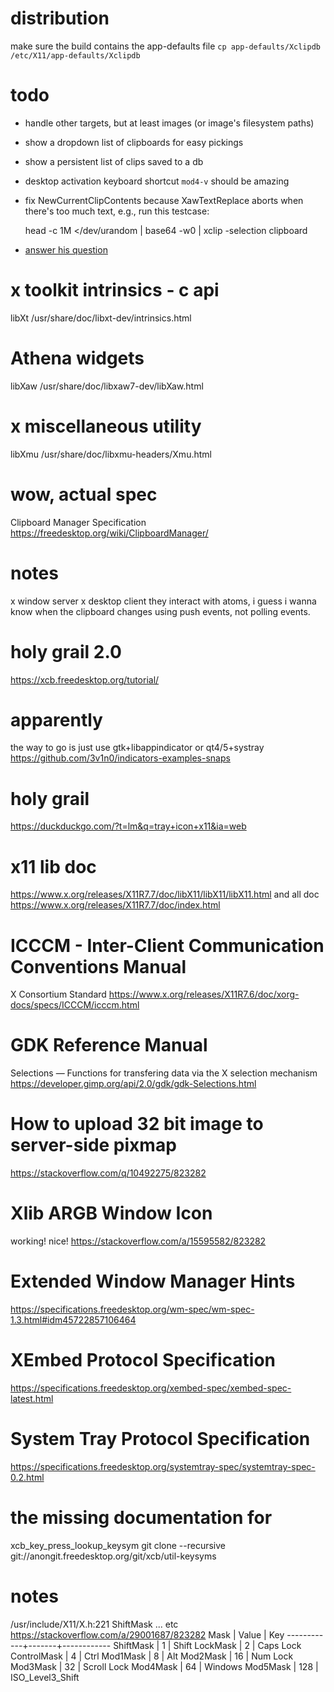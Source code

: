 # distribution
make sure the build contains the app-defaults file
`cp app-defaults/Xclipdb /etc/X11/app-defaults/Xclipdb`

# todo
- handle other targets, but at least images (or image's filesystem paths)
- show a dropdown list of clipboards for easy pickings
- show a persistent list of clips saved to a db
- desktop activation keyboard shortcut `mod4-v` should be amazing
- fix NewCurrentClipContents because XawTextReplace aborts when
  there's too much text, e.g., run this testcase:


    head -c 1M </dev/urandom | base64 -w0 | xclip -selection clipboard

- [answer his question](https://stackoverflow.com/q/61271941/823282)


# x toolkit intrinsics - c api
libXt /usr/share/doc/libxt-dev/intrinsics.html

# Athena widgets
libXaw /usr/share/doc/libxaw7-dev/libXaw.html

# x miscellaneous utility
libXmu /usr/share/doc/libxmu-headers/Xmu.html

# wow, actual spec
Clipboard Manager Specification
https://freedesktop.org/wiki/ClipboardManager/

# notes
x window server
x desktop client
they interact with atoms, i guess
i wanna know when the clipboard changes using push events, not polling events.

# holy grail 2.0
https://xcb.freedesktop.org/tutorial/

# apparently
the way to go is just use gtk+libappindicator or qt4/5+systray
https://github.com/3v1n0/indicators-examples-snaps

# holy grail
https://duckduckgo.com/?t=lm&q=tray+icon+x11&ia=web

# x11 lib doc
https://www.x.org/releases/X11R7.7/doc/libX11/libX11/libX11.html
and all doc
https://www.x.org/releases/X11R7.7/doc/index.html

# ICCCM - Inter-Client Communication Conventions Manual
X Consortium Standard
https://www.x.org/releases/X11R7.6/doc/xorg-docs/specs/ICCCM/icccm.html

# GDK Reference Manual 
Selections — Functions for transfering data via the X selection mechanism
https://developer.gimp.org/api/2.0/gdk/gdk-Selections.html

# How to upload 32 bit image to server-side pixmap
https://stackoverflow.com/q/10492275/823282

# Xlib ARGB Window Icon
working! nice!
https://stackoverflow.com/a/15595582/823282

# Extended Window Manager Hints
https://specifications.freedesktop.org/wm-spec/wm-spec-1.3.html#idm45722857106464

# XEmbed Protocol Specification
https://specifications.freedesktop.org/xembed-spec/xembed-spec-latest.html

# System Tray Protocol Specification
https://specifications.freedesktop.org/systemtray-spec/systemtray-spec-0.2.html

# the missing documentation for
xcb_key_press_lookup_keysym
git clone --recursive git://anongit.freedesktop.org/git/xcb/util-keysyms

# notes
/usr/include/X11/X.h:221 ShiftMask ... etc
https://stackoverflow.com/a/29001687/823282
Mask        | Value | Key
------------+-------+------------
ShiftMask   |     1 | Shift
LockMask    |     2 | Caps Lock
ControlMask |     4 | Ctrl
Mod1Mask    |     8 | Alt
Mod2Mask    |    16 | Num Lock
Mod3Mask    |    32 | Scroll Lock
Mod4Mask    |    64 | Windows
Mod5Mask    |   128 | ISO_Level3_Shift
